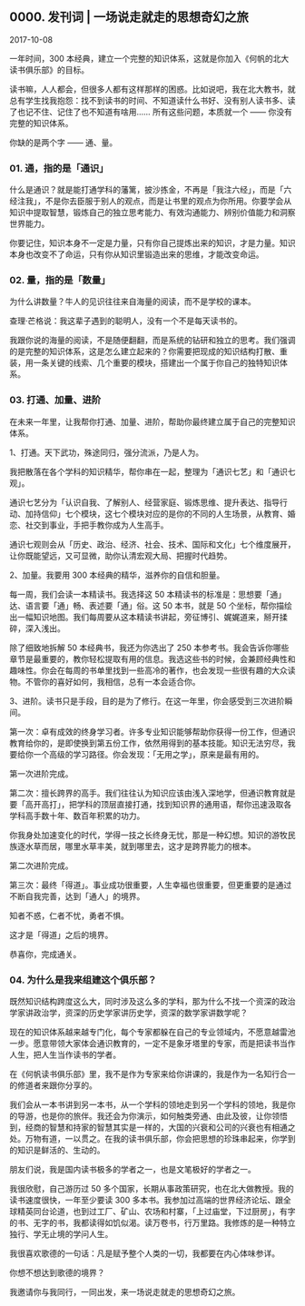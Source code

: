 ## 0000. 发刊词 | 一场说走就走的思想奇幻之旅

2017-10-08

一年时间，300 本经典，建立一个完整的知识体系，这就是你加入《何帆的北大读书俱乐部》的目标。

读书嘛，人人都会，但很多人都有这样那样的困惑。比如说吧，我在北大教书，就总有学生找我抱怨：找不到读书的时间、不知道读什么书好、没有别人读书多、读了也记不住、记住了也不知道有啥用…… 所有这些问题，本质就一个 —— 你没有完整的知识体系。

你缺的是两个字 —— 通、量。

### 01. 通，指的是「通识」

什么是通识？就是能打通学科的藩篱，披沙拣金，不再是「我注六经」，而是「六经注我」，不是你去臣服于别人的观点，而是让书里的观点为你所用。你要学会从知识中提取智慧，锻炼自己的独立思考能力、有效沟通能力、辨别价值能力和洞察世界能力。

你要记住，知识本身不一定是力量，只有你自己提炼出来的知识，才是力量。知识本身也改变不了命运，只有你从知识里锻造出来的思维，才能改变命运。

### 02. 量，指的是「数量」

为什么讲数量？牛人的见识往往来自海量的阅读，而不是学校的课本。

查理·芒格说：我这辈子遇到的聪明人，没有一个不是每天读书的。

我跟你说的海量的阅读，不是随便翻翻，而是系统的钻研和独立的思考。我们强调的是完整的知识体系，这是怎么建立起来的？你需要把现成的知识结构打散、重装，用一条关键的线索、几个重要的模块，搭建出一个属于你自己的独特知识体系。

### 03. 打通、加量、进阶

在未来一年里，让我帮你打通、加量、进阶，帮助你最终建立属于自己的完整知识体系。

1、打通。天下武功，殊途同归，强分流派，乃是人为。

我把散落在各个学科的知识精华，帮你串在一起，整理为「通识七艺」和「通识七观」。

通识七艺分为「认识自我、了解别人、经营家庭、锻炼思维、提升表达、指导行动、加持信仰」七个模块，这七个模块对应的是你的不同的人生场景，从教育、婚恋、社交到事业，手把手教你成为人生高手。

通识七观则会从「历史、政治、经济、社会、技术、国际和文化」七个维度展开，让你既能望远，又可显微，助你认清宏观大局、把握时代趋势。

2、加量。我要用 300 本经典的精华，滋养你的自信和胆量。

每一周，我们会读一本精读书。我选择这 50 本精读书的标准是：思想要「通」达、语言要「通」畅、表述要「通」俗。这 50 本书，就是 50 个坐标，帮你描绘出一幅知识地图。我们每周要从这本精读书讲起，旁征博引、娓娓道来，掰开揉碎，深入浅出。

除了细致地拆解 50 本经典书，我还为你选出了 250 本参考书。我会告诉你哪些章节是最重要的，教你轻松提取有用的信息。我选这些书的时候，会兼顾经典性和趣味性。你会在每周的书单里找到一些高冷的著作，也会发现一些很有趣的大众读物。不管你的喜好如何，我相信，总有一本会适合你。

3、进阶。读书只是手段，目的是为了修行。在这一年里，你会感受到三次进阶瞬间。

第一次：卓有成效的终身学习者。许多专业知识能够帮助你获得一份工作，但通识教育给你的，是即使换到第五份工作，依然用得到的基本技能。知识无法穷尽，我要给你一个高级的学习路径。你会发现：「无用之学」，原来是最有用的。

第一次进阶完成。

第二次：擅长跨界的高手。我们往往认为知识应该由浅入深地学，但通识教育就是要「高开高打」，把学科的顶层直接打通，找到知识界的通用语，帮你迅速汲取各学科高手数十年、数百年积累的功力。

你我身处加速变化的时代，学得一技之长终身无忧，那是一种幻想。知识的游牧民族逐水草而居，哪里水草丰美，就到哪里去，这才是跨界能力的根本。

第二次进阶完成。

第三次：最终「得道」。事业成功很重要，人生幸福也很重要，但更重要的是通过不断自我完善，达到「通人」的境界。

知者不惑，仁者不忧，勇者不惧。

这才是「得道」之后的境界。

恭喜你，完成通关。

### 04. 为什么是我来组建这个俱乐部？

既然知识结构跨度这么大，同时涉及这么多的学科，那为什么不找一个资深的政治学家讲政治学，资深的历史学家讲历史学，资深的数学家讲数学呢？

现在的知识体系越来越专门化，每个专家都躲在自己的专业领域内，不愿意越雷池一步。愿意带领大家体会通识教育的，一定不是象牙塔里的专家，而是把读书当作人生，把人生当作读书的学者。

在《何帆读书俱乐部》里，我不是作为专家来给你讲课的，我是作为一名知行合一的修道者来跟你分享的。

我们会从一本书讲到另一本书，从一个学科的领地走到另一个学科的领地，我是你的导游，也是你的旅伴。我还会为你演示，如何触类旁通、由此及彼，让你领悟到，经商的智慧和持家的智慧其实是一样的，大国的兴衰和公司的兴衰也有相通之处。万物有道，一以贯之。在我的读书俱乐部，你会把思想的珍珠串起来，你学到的知识是鲜活的、生动的。

朋友们说，我是国内读书极多的学者之一，也是文笔极好的学者之一。

我很欣慰，自己游历过 50 多个国家，长期从事政策研究，也在北大做教授。我的读书速度很快，一年至少要读 300 多本书。我参加过高端的世界经济论坛、跟全球精英同台论道，也到过工厂、矿山、农场和村寨，「上过庙堂，下过厨房」，有字的书、无字的书，我都读得如饥似渴。读万卷书，行万里路。我修炼的是一种特立独行、学无止境的学问人生。

我很喜欢歌德的一句话：凡是赋予整个人类的一切，我都要在内心体味参详。

你想不想达到歌德的境界？

我邀请你与我同行，一同出发，来一场说走就走的思想奇幻之旅。